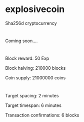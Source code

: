 # explosivecoin
Sha256d cryptocurrency
#
Coming soon....
#
Block reward: 50 Exp

Block halving: 210000 blocks

Coin supply: 21000000 coins
#
Target spacing: 2 minutes

Target timespan: 6 minutes

Transaction confirmations: 6 blocks
